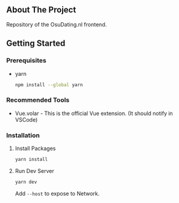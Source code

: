 ## About The Project

Repository of the OsuDating.nl frontend.

## Getting Started

### Prerequisites

- yarn
  ```sh
  npm install --global yarn
  ```

### Recommended Tools

- Vue.volar - This is the official Vue extension. (It should notify in VSCode)

### Installation

1. Install Packages
   ```sh
   yarn install
   ```
2. Run Dev Server
   ```sh
   yarn dev
   ```
   Add `--host` to expose to Network.
